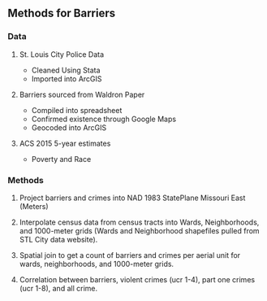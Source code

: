 ## Methods for Barriers

### Data
1. St. Louis City Police Data
	- Cleaned Using Stata
	- Imported into ArcGIS
	
2. Barriers sourced from Waldron Paper
	- Compiled into spreadsheet
	- Confirmed existence through Google Maps
	- Geocoded into ArcGIS
	
3. ACS 2015 5-year estimates
	- Poverty and Race
	
### Methods
1. Project barriers and crimes into NAD 1983 StatePlane Missouri East (Meters)

2. Interpolate census data from census tracts into Wards, Neighborhoods, and 1000-meter grids (Wards and Neighborhood shapefiles pulled from STL City data website).

3. Spatial join to get a count of barriers and crimes per aerial unit for wards, neighborhoods, and 1000-meter grids. 

4. Correlation between barriers, violent crimes (ucr 1-4), part one crimes (ucr 1-8), and all crime. 
	
